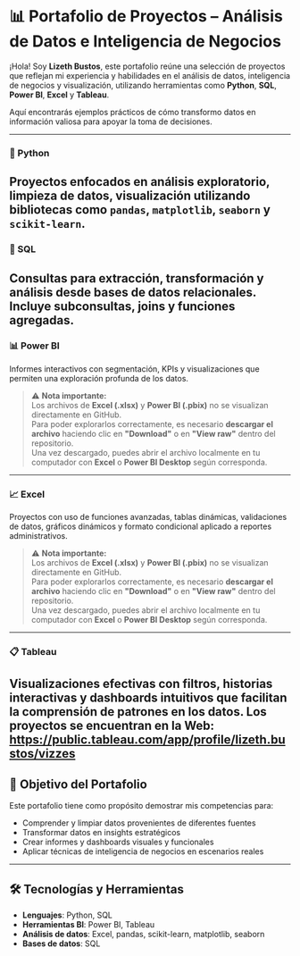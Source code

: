 # 📊 Portafolio de Proyectos – Análisis de Datos e Inteligencia de Negocios

¡Hola! Soy **Lizeth Bustos**, este portafolio reúne una selección de proyectos que reflejan mi experiencia y habilidades en el análisis de datos, inteligencia de negocios y visualización, utilizando herramientas como **Python**, **SQL**, **Power BI**, **Excel** y **Tableau**.

Aquí encontrarás ejemplos prácticos de cómo transformo datos en información valiosa para apoyar la toma de decisiones.

---

### 🐍 Python
Proyectos enfocados en análisis exploratorio, limpieza de datos, visualización utilizando bibliotecas como `pandas`, `matplotlib`, `seaborn` y `scikit-learn`.
---

### 🧠 SQL
Consultas para extracción, transformación y análisis desde bases de datos relacionales. Incluye subconsultas, joins y funciones agregadas.
---

### 📊 Power BI
Informes interactivos con segmentación, KPIs y visualizaciones que permiten una exploración profunda de los datos.
> ⚠️ **Nota importante:**  
> Los archivos de **Excel (.xlsx)** y **Power BI (.pbix)** no se visualizan directamente en GitHub.  
> Para poder explorarlos correctamente, es necesario **descargar el archivo** haciendo clic en **"Download"** o en **"View raw"** dentro del repositorio.  
> Una vez descargado, puedes abrir el archivo localmente en tu computador con **Excel** o **Power BI Desktop** según corresponda.
---

### 📈 Excel
Proyectos con uso de funciones avanzadas, tablas dinámicas, validaciones de datos, gráficos dinámicos y formato condicional aplicado a reportes administrativos.
> ⚠️ **Nota importante:**  
> Los archivos de **Excel (.xlsx)** y **Power BI (.pbix)** no se visualizan directamente en GitHub.  
> Para poder explorarlos correctamente, es necesario **descargar el archivo** haciendo clic en **"Download"** o en **"View raw"** dentro del repositorio.  
> Una vez descargado, puedes abrir el archivo localmente en tu computador con **Excel** o **Power BI Desktop** según corresponda.
---

### 📋 Tableau
Visualizaciones efectivas con filtros, historias interactivas y dashboards intuitivos que facilitan la comprensión de patrones en los datos.
Los proyectos se encuentran en la Web: https://public.tableau.com/app/profile/lizeth.bustos/vizzes
---

## 🎯 Objetivo del Portafolio

Este portafolio tiene como propósito demostrar mis competencias para:

- Comprender y limpiar datos provenientes de diferentes fuentes
- Transformar datos en insights estratégicos
- Crear informes y dashboards visuales y funcionales
- Aplicar técnicas de inteligencia de negocios en escenarios reales

---

## 🛠️ Tecnologías y Herramientas

- **Lenguajes**: Python, SQL
- **Herramientas BI**: Power BI, Tableau
- **Análisis de datos**: Excel, pandas, scikit-learn, matplotlib, seaborn
- **Bases de datos**: SQL
